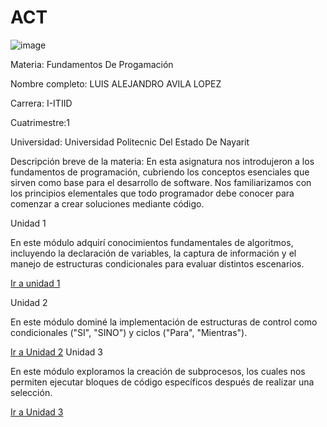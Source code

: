 # ACT
![image](https://github.com/user-attachments/assets/9784b92f-f786-4556-9537-7244eb18580c)



Materia: Fundamentos De Progamación

Nombre completo: LUIS ALEJANDRO AVILA LOPEZ

Carrera: I-ITIID

Cuatrimestre:1

Universidad: Universidad Politecnic Del Estado De Nayarit

Descripción breve de la materia:
En esta asignatura nos introdujeron a los fundamentos de programación, cubriendo los conceptos esenciales que sirven como base para el desarrollo de software. Nos familiarizamos con los principios elementales que todo programador debe conocer para comenzar a crear soluciones mediante código.


Unidad 1

En este módulo adquirí conocimientos fundamentales de algoritmos, incluyendo la declaración de variables, la captura de información y el manejo de estructuras condicionales para evaluar distintos escenarios.

[Ir a unidad 1](https://github.com/avila487/ACT/tree/main/U1)

Unidad 2

En este módulo dominé la implementación de estructuras de control como condicionales ("SI", "SINO") y ciclos ("Para", "Mientras").


[Ir a Unidad 2](https://github.com/avila487/ACT/tree/main/U2)
Unidad 3

En este módulo exploramos la creación de subprocesos, los cuales nos permiten ejecutar bloques de código específicos después de realizar una selección.

[Ir a Unidad 3](https://github.com/avila487/ACT/tree/main/U3)
